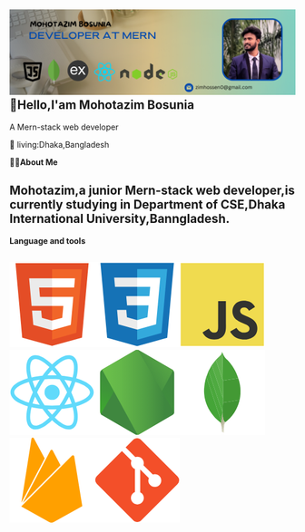 ![pic](images/picture.png)
👋Hello,I'am Mohotazim Bosunia
----
A Mern-stack web developer

🏡 living:Dhaka,Bangladesh

👨‍⚖️**About Me**

Mohotazim,a junior Mern-stack web developer,is currently studying in Department of CSE,Dhaka International University,Banngladesh.
-

**Language and tools**


![alt text](image-1.png)![alt text](image-2.png)![alt text](image-3.png)
![alt text](image-4.png)![alt text](image-5.png)![alt text](image-6.png)![alt text](image-7.png)![alt text](image-8.png)
--